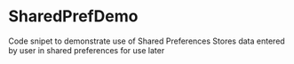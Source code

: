# SharedPrefDemo
Code snipet to demonstrate use of Shared Preferences
Stores data entered by user in shared preferences for use later
